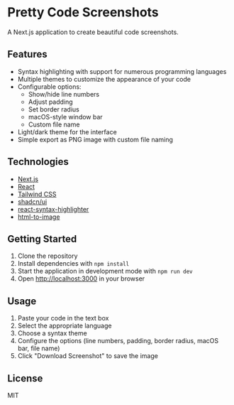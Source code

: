 # Pretty Code Screenshots

A Next.js application to create beautiful code screenshots.

## Features

- Syntax highlighting with support for numerous programming languages
- Multiple themes to customize the appearance of your code
- Configurable options:
  - Show/hide line numbers
  - Adjust padding
  - Set border radius
  - macOS-style window bar
  - Custom file name
- Light/dark theme for the interface
- Simple export as PNG image with custom file naming

## Technologies

- [Next.js](https://nextjs.org/)
- [React](https://reactjs.org/)
- [Tailwind CSS](https://tailwindcss.com/)
- [shadcn/ui](https://ui.shadcn.com/)
- [react-syntax-highlighter](https://github.com/react-syntax-highlighter/react-syntax-highlighter)
- [html-to-image](https://github.com/bubkoo/html-to-image)

## Getting Started

1. Clone the repository
2. Install dependencies with `npm install`
3. Start the application in development mode with `npm run dev`
4. Open [http://localhost:3000](http://localhost:3000) in your browser

## Usage

1. Paste your code in the text box
2. Select the appropriate language
3. Choose a syntax theme
4. Configure the options (line numbers, padding, border radius, macOS bar, file name)
5. Click "Download Screenshot" to save the image

## License

MIT
